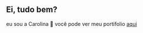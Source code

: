 ## Ei, tudo bem?
eu sou a Carolina 👋
você pode ver meu portifolio [aqui](https://carolinarocio.github.io/portifolio/)



